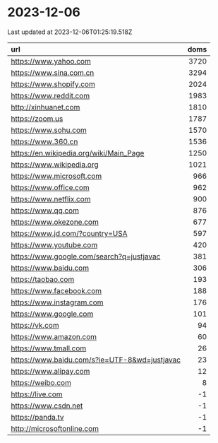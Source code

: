 # 2023-12-06

<!-- BEGIN -->
Last updated at 2023-12-06T01:25:19.518Z

url | doms
:- | -:
https://www.yahoo.com | 3720
https://www.sina.com.cn | 3294
https://www.shopify.com | 2024
https://www.reddit.com | 1983
http://xinhuanet.com | 1810
https://zoom.us | 1787
https://www.sohu.com | 1570
https://www.360.cn | 1536
https://en.wikipedia.org/wiki/Main_Page | 1250
https://www.wikipedia.org | 1021
https://www.microsoft.com | 966
https://www.office.com | 962
https://www.netflix.com | 900
https://www.qq.com | 876
https://www.okezone.com | 677
https://www.jd.com/?country=USA | 597
https://www.youtube.com | 420
https://www.google.com/search?q=justjavac | 381
https://www.baidu.com | 306
https://taobao.com | 193
https://www.facebook.com | 188
https://www.instagram.com | 176
https://www.google.com | 101
https://vk.com | 94
https://www.amazon.com | 60
https://www.tmall.com | 26
https://www.baidu.com/s?ie=UTF-8&wd=justjavac | 23
https://www.alipay.com | 12
https://weibo.com | 8
https://live.com | -1
https://www.csdn.net | -1
https://panda.tv | -1
http://microsoftonline.com | -1
<!-- END -->
